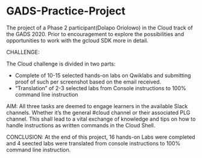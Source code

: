 # GADS-Practice-Project
The project of a Phase 2 participant(Dolapo Oriolowo) in the Cloud track of the GADS 2020. Prior to encouragement to explore the possibilities and opportunities to work with the gcloud SDK more in detail.

CHALLENGE:

The Cloud challenge is divided in two parts:

- Complete of 10-15 selected hands-on labs on Qwiklabs and submitting proof of such per screenshot based on the email received.
- “Translation” of 2-3 selected labs from Console instructions to 100% command line instruction

AIM:
All three tasks are deemed to engage learners in the available Slack channels. Whether it’s the general #cloud channel or their associated PLG channel. This shall lead to a vital exchange of knowledge and tips on how to handle instructions as written commands in the Cloud Shell.

CONCLUSION:
At the end of this project, 16 hands-on Labs were completed and 4 seected labs were translated from console instructions to 100% command line instruction.
